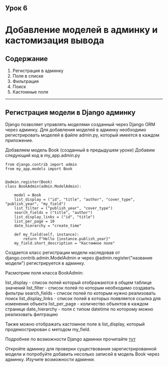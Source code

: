 ## Урок 6

# Добавление моделей в админку и кастомизация вывода

## Содержание

1. Регистрация в админку
2. Поля в списке
3. Фильтрация
4. Поиск
5. Кастомные поля

---
## Регистрация модели в Django админку

Django позволяет управлять моделями созданный через Django ORM через админку. Для добавления моделей в админку необходимо регистрировать моделей в файле admin.py, который имеется в каждом приложение.

Добавляем модель Book (созданный в предыдушем уроке)
Добавим следующий код в my_app.admin.py
```
from django.contrib import admin
from my_app.models import Book


@admin.register(Book)
class BookAdmin(admin.ModelAdmin):

    model = Book
    list_display = ("id", "title", "author", "cover_type", "publish_year", "my_field")
    list_filter = ("publish_year", "cover_type")
    search_fields = ("title", "author")
    list_display_links = ("id", "title")
    list_per_page = 10
    date_hierarchy = "create_time"
    
    def my_field(self, instance):
        return f"Hello {instance.publish_year}"
    my_field.short_description = "Кастомное поле"
```

Создается класс регистрации модели наследовав от django.contrib.admin.ModelAdmin и через @admin.register("название модели") регистрируется в админку.

Расмотрим поля класса BookAdmin:

list_display - список полей который отображаются в общем таблице значений
list_filter - список полей по которым необходимо создавать фильтры
search_fields - список полей по которым нужно реализовать поиск
list_display_links - список полей в которых появляется ссылка для изменения объекта
list_per_page - количество объектов в каждом странице
date_hierarchy - поля с типом datetime по которому можно реализовать филтрацию

Также можно отображать кастомное поле в list_display, который продемострирован с методом my_field.

Подробнее по возможности Django админки прочитайте [тут](https://docs.djangoproject.com/en/4.2/ref/contrib/admin/)

Откройте админку для проверки существования зарегистрированной модели и попробуйте добавить несолько записей в модель Book через админку. Изучите возможности админки.


